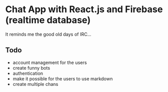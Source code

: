 # Chat App with React.js and Firebase (realtime database)
It reminds me the good old days of IRC...

## Todo
- account management for the users
- create funny bots 
- authentication
- make it possible for the users to use markdown
- create multiple chans

